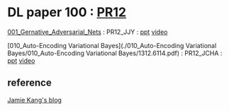 # DL paper 100 : [PR12](https://www.youtube.com/playlist?list=PLlMkM4tgfjnJhhd4wn5aj8fVTYJwIpWkS&app=desktop)



[001_Gernative_Adversarial_Nets](./001_Generative_Adversarial_Nets/GAN/1406.2661v1.pdf)  :  PR12_JJY  :  [ppt](./001_Generative_Adversarial_Nets/GAN_PR12_JYOO/GAN_PR12_JYOO.pdf)   [video](https://www.youtube.com/watch?v=L3hz57whyNw&index=2&list=PLlMkM4tgfjnJhhd4wn5aj8fVTYJwIpWkS)

  

[010_Auto-Encoding Variational Bayes](./010_Auto-Encoding Variational Bayes/010_Auto-Encoding Variational Bayes/1312.6114.pdf)  :  PR12_JCHA  :  [ppt]()   [video](https://www.youtube.com/watch?v=KYA-GEhObIs&index=11&list=PLlMkM4tgfjnJhhd4wn5aj8fVTYJwIpWkS)  







## reference

[Jamie Kang's blog](https://jamiekang.github.io/archives/)

